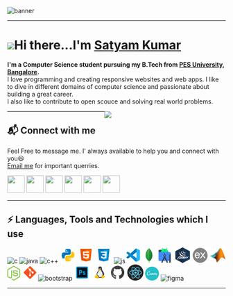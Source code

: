 <img src='https://github.com/satyamksharma/my_personal_site/blob/main/images/SATYAM%20KUMAR%20(1).png' alt="banner"></img>
<hr></hr>

# <img src="https://media.giphy.com/media/26gslMAdctNhu6YnK/giphy.gif" width="50">Hi there...I'm <a href = "https://linkedin.com/in/satyamksharma">Satyam Kumar</a>



<b>I'm a Computer Science student pursuing my B.Tech from [PES University, Bangalore](https://www.pes.edu).</b><br>
I love programming and creating responsive websites and web apps. I like to dive in different domains of computer science and passionate about building a great career.<br>
I also like to contribute to open scouce and solving real world problems.

<img align='right' src="https://media.giphy.com/media/jdPMeyv9rn0hZHh8n9/giphy.gif" width="280">

<hr></hr>

## 📬 Connect with me
Feel Free to message me. I' always available to help you and connect with you😃<br>
<a href = "mailto:ksatyam433@gmail.com">Email me</a> for important querries. <br>
<p align = "justify">
 <a href = "https://www.linkedin.com/in/satyamksharma/"><img src = "https://github.com/gauravghongde/social-icons/blob/master/PNG/Color/LinkedIN.png" height = 40 width = 40/></a>
 <a href = "https://www.facebook.com/Satyamkumar9980/"><img src = "https://github.com/gauravghongde/social-icons/blob/master/PNG/Color/Facebook.png" height = 40 width = 40/></a>
 <a href = "https://instagram.com/satyaa___/"><img src = "https://github.com/gauravghongde/social-icons/blob/master/SVG/Color/Instagram.svg" height = 40 width = 40/></a>
 <a href = "https://t.me/satyam2331"><img src = "https://github.com/gauravghongde/social-icons/blob/master/PNG/Color/Telegram.png" height = 40 width = 40/></a>
 <a href = "https://discordapp.com/Satya#6932"><img src = "https://github.com/gauravghongde/social-icons/blob/master/PNG/Color/Discord.png" height = 40 width = 40/></a>
 <a href = "https://twitter.com/SatyamK51033858"><img src = "https://github.com/gauravghongde/social-icons/blob/master/PNG/Color/Twitter.png" height = 40 width = 40/></a>
</p>

<hr></hr>

## ⚡ Languages, Tools and Technologies which I use

<p align="justify">
 <img src="https://github.com/get-icon/geticon/blob/master/icons/c.svg" alt="c" height = 37, width = 37/>
 <img src="https://github.com/get-icon/geticon/blob/master/icons/java.svg" alt="java" height = 40, width = 40/>
 <img src="https://github.com/get-icon/geticon/blob/master/icons/c-plusplus.svg" alt="c++" height = 37, width = 37/>
 <img src="https://github.com/SarthakSKumar/SarthakSKumar/blob/main/Assets/Tech%20Stack/Python.png" alt="python" height = 37, width = 37/>
 <img src="https://github.com/SarthakSKumar/SarthakSKumar/blob/main/Assets/Tech%20Stack/Html5.png" alt="html-5" height = 37, width = 37/>
 <img src="https://github.com/SarthakSKumar/SarthakSKumar/blob/main/Assets/Tech%20Stack/Css.png" alt="css" height = 37, width = 37/>
 <img src="https://github.com/get-icon/geticon/blob/master/icons/javascript.svg" alt="js" height = 37, width = 37/><img src="https://github.com/SarthakSKumar/SarthakSKumar/blob/main/Assets/Tech%20Stack/VSCode.png" alt="vs-code" height = 37, width = 37/><img src="https://github.com/SarthakSKumar/SarthakSKumar/blob/main/Assets/Tech%20Stack/MongoDB.png" alt="mongoDB" height = 36, width = 36/><img 
 <img src="https://github.com/SarthakSKumar/SarthakSKumar/blob/main/Assets/Tech%20Stack/Android%20Studio.png" alt="android-studio" height = 36, width = 36/>
 <img src="https://github.com/SarthakSKumar/SarthakSKumar/blob/main/Assets/Tech%20Stack/jquery.png" alt="jquery" height = 37, width = 37/>
 <img src="https://github.com/SarthakSKumar/SarthakSKumar/blob/main/Assets/Tech%20Stack/expressjs.png" alt="expressjs" height = 36, width = 36/>
 <img src="https://github.com/SarthakSKumar/SarthakSKumar/blob/main/Assets/Tech%20Stack/Matlab.png" alt="matlab" height = 37, width = 37/>
 <img src="https://github.com/SarthakSKumar/SarthakSKumar/blob/main/Assets/Tech%20Stack/NodeJS.png" alt="nodejs" height = 34, width = 30/>
 <img src="https://github.com/SarthakSKumar/SarthakSKumar/blob/main/Assets/Tech%20Stack/Git.png" alt="git" height = 37, width = 37/><img src="https://github.com/get-icon/geticon/blob/master/icons/bootstrap.svg" alt="bootstrap" height = 37, width = 37/>
 <img src="https://github.com/SarthakSKumar/SarthakSKumar/blob/main/Assets/Tech%20Stack/Photoshop.png" alt="photoshop" height = 37, width = 37/>
 <img src="https://github.com/SarthakSKumar/SarthakSKumar/blob/main/Assets/Tech%20Stack/Linux.png" alt="linux" height = 37, width = 37/>
 <img src="https://github.com/SarthakSKumar/SarthakSKumar/blob/main/Assets/Tech%20Stack/Github.png" alt="github" height = 37, width = 37/>
 <img src="https://github.com/SarthakSKumar/SarthakSKumar/blob/main/Assets/Tech%20Stack/ReactJS.png" alt="reactjs" height = 37, width = 37/>
 <img src="https://github.com/SarthakSKumar/SarthakSKumar/blob/main/Assets/Tech%20Stack/Canva.png" alt="canva" height = 32, width = 32/>
 <img src="https://www.vectorlogo.zone/logos/figma/figma-icon.svg" alt="figma" width="37" height="29"/>
</p>

<hr></hr>
